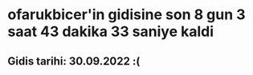 # ofarukbicer'in gidisine son 8 gun 3 saat 43 dakika 33 saniye kaldi

## Gidis tarihi: 30.09.2022 :(